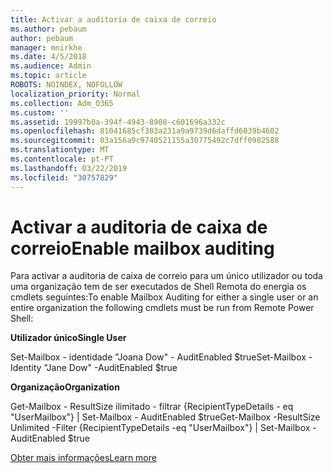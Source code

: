 ```yaml
---
title: Activar a auditoria de caixa de correio
ms.author: pebaum
author: pebaum
manager: mnirkhe
ms.date: 4/5/2018
ms.audience: Admin
ms.topic: article
ROBOTS: NOINDEX, NOFOLLOW
localization_priority: Normal
ms.collection: Adm_O365
ms.custom: ''
ms.assetid: 19997b0a-394f-4943-8908-c601696a332c
ms.openlocfilehash: 81041685cf383a231a9a9739d6daffd6039b4602
ms.sourcegitcommit: 03a156a9c9740521155a30775492c7dff0982588
ms.translationtype: MT
ms.contentlocale: pt-PT
ms.lasthandoff: 03/22/2019
ms.locfileid: "30757829"
---
```

# <a name="enable-mailbox-auditing"></a><span data-ttu-id="63a47-102">Activar a auditoria de caixa de correio</span><span class="sxs-lookup"><span data-stu-id="63a47-102">Enable mailbox auditing</span></span>

<span data-ttu-id="63a47-103">Para activar a auditoria de caixa de correio para um único utilizador ou toda uma organização tem de ser executados de Shell Remota do energia os cmdlets seguintes:</span><span class="sxs-lookup"><span data-stu-id="63a47-103">To enable Mailbox Auditing for either a single user or an entire organization the following cmdlets must be run from Remote Power Shell:</span></span>
  
 <span data-ttu-id="63a47-104">**Utilizador único**</span><span class="sxs-lookup"><span data-stu-id="63a47-104">**Single User**</span></span>
  
<span data-ttu-id="63a47-105">Set-Mailbox - identidade "Joana Dow" - AuditEnabled $true</span><span class="sxs-lookup"><span data-stu-id="63a47-105">Set-Mailbox -Identity "Jane Dow" -AuditEnabled $true</span></span>
  
 <span data-ttu-id="63a47-106">**Organização**</span><span class="sxs-lookup"><span data-stu-id="63a47-106">**Organization**</span></span>
  
<span data-ttu-id="63a47-107">Get-Mailbox - ResultSize ilimitado - filtrar {RecipientTypeDetails - eq "UserMailbox"} | Set-Mailbox - AuditEnabled $true</span><span class="sxs-lookup"><span data-stu-id="63a47-107">Get-Mailbox -ResultSize Unlimited -Filter {RecipientTypeDetails -eq "UserMailbox"} | Set-Mailbox -AuditEnabled $true</span></span>
  
[<span data-ttu-id="63a47-108">Obter mais informações</span><span class="sxs-lookup"><span data-stu-id="63a47-108">Learn more</span></span>](https://support.office.com/article/aaca8987-5b62-458b-9882-c28476a66918)
  

